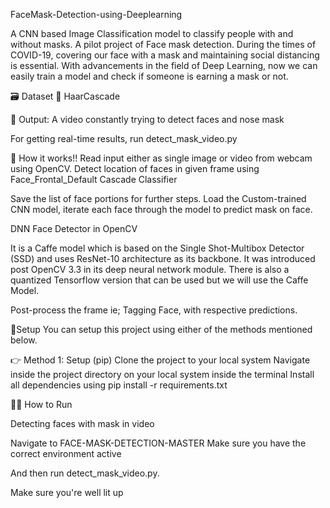 FaceMask-Detection-using-Deeplearning

A CNN based Image Classification model to classify people with and without masks. A pilot project of Face mask detection. During the times of COVID-19, covering our face with a mask and maintaining social distancing is essential.
With advancements in the field of Deep Learning, now we can easily train a model and check if someone is earning a mask or not.


🗃 Dataset	📰 HaarCascade

🎉 Output: A video constantly trying to detect faces and nose mask

For getting real-time results, run detect_mask_video.py

🧠 How it works!!
Read input either as single image or video from webcam using OpenCV.
Detect location of faces in given frame using Face_Frontal_Default Cascade Classifier

Save the list of face portions for further steps.
Load the Custom-trained CNN model, iterate each face through the model to predict mask on face.

DNN Face Detector in OpenCV

It is a Caffe model which is based on the Single Shot-Multibox Detector (SSD) and uses ResNet-10 architecture as its backbone. It was introduced post OpenCV 3.3 in its deep neural network module. There is also a quantized Tensorflow version that can be used but we will use the Caffe Model.

Post-process the frame ie; Tagging Face, with respective predictions.

🔧Setup
You can setup this project using either of the methods mentioned below.

👉 Method 1: Setup (pip)
Clone the project to your local system
Navigate inside the project directory on your local system inside the terminal
Install all dependencies using pip install -r requirements.txt


🏃‍♂️ How to Run

Detecting faces with mask in video

Navigate to FACE-MASK-DETECTION-MASTER
Make sure you have the correct environment active

And then run detect_mask_video.py.

Make sure you're well lit up
